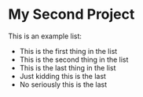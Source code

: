 # My Second Project

This is an example list:
* This is the first thing in the list
* This is the second thing in the list
* This is the last thing in the list
* Just kidding this is the last
* No seriously this is the last